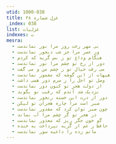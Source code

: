 ```yaml
---
utid: 1000-038
title: غزل شماره ۳۸
_index: 038
list: غزلیات
indexes: ت
mesra:
  - بی مهر رخت روز مرا نور نماندست
  - وز عمر مرا جز شب دیجور نماندست
  - هنگام وداع تو ز بس گریه که کردم
  - دور از رخ تو چشم مرا نور نماندست
  - می رفت خیال تو ز چشم من و می گفت
  - هیهات از این گوشه که معمور نماندست
  - وصل تو اجل را ز سرم دور همی داشت
  - از دولت هجر تو کنون دور نماندست
  - نزدیک شد آندم که رقیب تو بگوید
  - دور از درت این خسته رنجور نماندست
  - صبر است مرا چاره هجران تو لیکن
  - چون صبر توان کرد که مقدور نماندست
  - در هجر تو گر چشم مرا آب نماند
  - گو خون جگر ریز که معذور نماندست
  - حافظ ز غم از گریه نپرداخت به خنده
  - ماتم زده را داعیه سور نماندست
---
```

